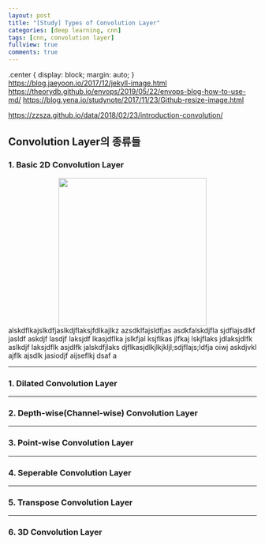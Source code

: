 ```yaml
---
layout: post
title: "[Study] Types of Convolution Layer"
categories: [deep learning, cnn]
tags: [cnn, convolution layer]
fullview: true
comments: true
---
```


.center {
  display: block;
  margin: auto;
}
https://blog.jaeyoon.io/2017/12/jekyll-image.html
https://theorydb.github.io/envops/2019/05/22/envops-blog-how-to-use-md/
https://blog.yena.io/studynote/2017/11/23/Github-resize-image.html

https://zzsza.github.io/data/2018/02/23/introduction-convolution/

## Convolution Layer의 종류들
### 1. Basic 2D Convolution Layer

<center><img src='{{ "/assets/images/basic-conv.gif" | relative_url }}' width="300" height="300"></center>
alskdflkajslkdfjaslkdjflaksjfdlkajlkz azsdklfajsldfjas asdkfalskdjfla sjdflajsdlkf jasldf askdjf lasdjf laksjdf lkasjdflka jslkfjal ksjflkas jlfkaj lskjflaks jdlaksjdlfk aslkdjf laksjdflk asjdlfk jalskdfjlaks djflkasjdlkjlkjkljl;sdjflajs;ldfja oiwj askdjvkl ajflk ajsdlk jasiodjf aijseflkj dsaf a


---
### 1. Dilated Convolution Layer

---
### 2. Depth-wise(Channel-wise) Convolution Layer


---
### 3. Point-wise Convolution Layer


---
### 4. Seperable Convolution Layer


---
### 5. Transpose Convolution Layer


---
### 6. 3D Convolution Layer
